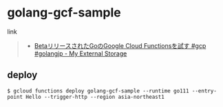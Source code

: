 # golang-gcf-sample

link

> * [BetaリリースされたGoのGoogle Cloud Functionsを試す #gcp #golangjp - My External Storage](https://budougumi0617.github.io/2019/01/17/try-go-on-google-cloud-functions/)

## deploy

```
$ gcloud functions deploy golang-gcf-sample --runtime go111 --entry-point Hello --trigger-http --region asia-northeast1
```
